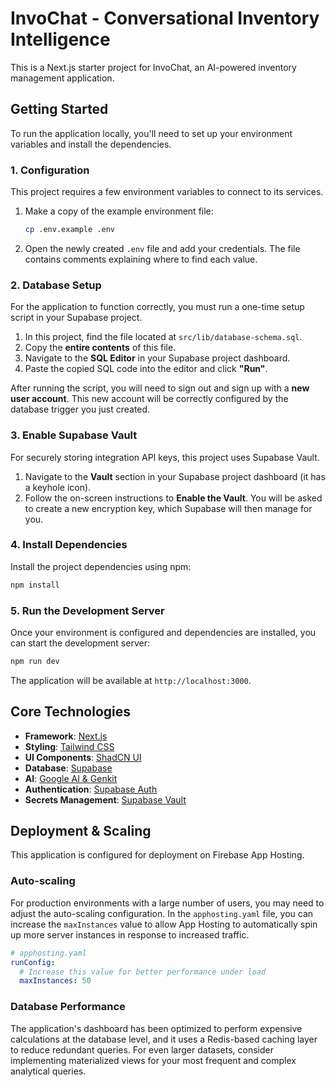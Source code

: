 
# InvoChat - Conversational Inventory Intelligence

This is a Next.js starter project for InvoChat, an AI-powered inventory management application.

## Getting Started

To run the application locally, you'll need to set up your environment variables and install the dependencies.

### 1. Configuration

This project requires a few environment variables to connect to its services.

1.  Make a copy of the example environment file:
    ```bash
    cp .env.example .env
    ```
2.  Open the newly created `.env` file and add your credentials. The file contains comments explaining where to find each value.

### 2. Database Setup

For the application to function correctly, you must run a one-time setup script in your Supabase project.

1.  In this project, find the file located at `src/lib/database-schema.sql`.
2.  Copy the **entire contents** of this file.
3.  Navigate to the **SQL Editor** in your Supabase project dashboard.
4.  Paste the copied SQL code into the editor and click **"Run"**.

After running the script, you will need to sign out and sign up with a **new user account**. This new account will be correctly configured by the database trigger you just created.

### 3. Enable Supabase Vault

For securely storing integration API keys, this project uses Supabase Vault.

1.  Navigate to the **Vault** section in your Supabase project dashboard (it has a keyhole icon).
2.  Follow the on-screen instructions to **Enable the Vault**. You will be asked to create a new encryption key, which Supabase will then manage for you.

### 4. Install Dependencies

Install the project dependencies using npm:
```bash
npm install
```

### 5. Run the Development Server

Once your environment is configured and dependencies are installed, you can start the development server:

```bash
npm run dev
```

The application will be available at `http://localhost:3000`.

## Core Technologies

*   **Framework**: [Next.js](https://nextjs.org/)
*   **Styling**: [Tailwind CSS](https://tailwindcss.com/)
*   **UI Components**: [ShadCN UI](https://ui.shadcn.com/)
*   **Database**: [Supabase](https://supabase.com/)
*   **AI**: [Google AI & Genkit](https://firebase.google.com/docs/genkit)
*   **Authentication**: [Supabase Auth](https://supabase.com/docs/guides/auth)
*   **Secrets Management**: [Supabase Vault](https://supabase.com/docs/guides/vault)

## Deployment & Scaling

This application is configured for deployment on Firebase App Hosting.

### Auto-scaling

For production environments with a large number of users, you may need to adjust the auto-scaling configuration. In the `apphosting.yaml` file, you can increase the `maxInstances` value to allow App Hosting to automatically spin up more server instances in response to increased traffic.

```yaml
# apphosting.yaml
runConfig:
  # Increase this value for better performance under load
  maxInstances: 50
```

### Database Performance

The application's dashboard has been optimized to perform expensive calculations at the database level, and it uses a Redis-based caching layer to reduce redundant queries. For even larger datasets, consider implementing materialized views for your most frequent and complex analytical queries.
